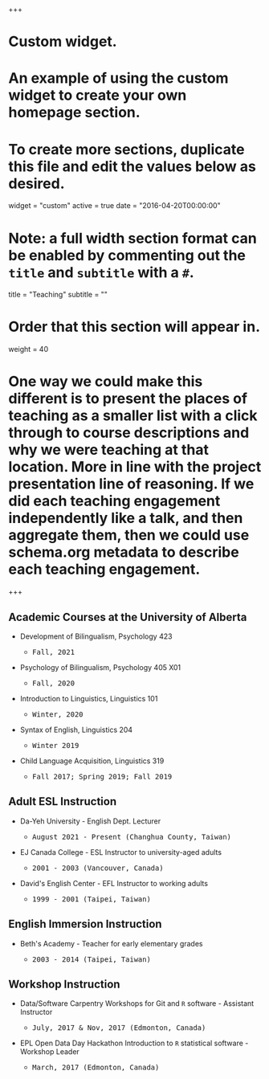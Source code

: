 +++
# Custom widget.
# An example of using the custom widget to create your own homepage section.
# To create more sections, duplicate this file and edit the values below as desired.
widget = "custom"
active = true
date = "2016-04-20T00:00:00"

# Note: a full width section format can be enabled by commenting out the `title` and `subtitle` with a `#`.
title = "Teaching"
subtitle = ""


# Order that this section will appear in.
weight = 40

# One way we could make this different is to present the places of teaching as a smaller list with a click through to course descriptions and why we were teaching at that location. More in line with the project presentation line of reasoning. If we did each teaching engagement independently like a talk, and then aggregate them, then we could use schema.org metadata to describe each teaching engagement.

+++
<h2>Academic Courses at the University of Alberta</h2>

+ Development of Bilingualism, Psychology 423
    + <pre>Fall, 2021</pre> 
+ Psychology of Bilingualism, Psychology 405 X01
    + <pre>Fall, 2020</pre> 
+ Introduction to Linguistics, Linguistics 101
    + <pre>Winter, 2020</pre> 
+ Syntax of English, Linguistics 204 
    + <pre>Winter 2019</pre> 
+ Child Language Acquisition, Linguistics 319 
    + <pre>Fall 2017; Spring 2019; Fall 2019</pre>

<h2>Adult ESL Instruction</h2>

+ Da-Yeh University - English Dept. Lecturer
    + <pre>August 2021 - Present (Changhua County, Taiwan)</pre>

+ EJ Canada College - ESL Instructor to university-aged adults
    + <pre>2001 - 2003 (Vancouver, Canada)</pre>

+ David's English Center - EFL Instructor to working adults 
    + <pre>1999 - 2001 (Taipei, Taiwan)</pre>

<h2>English Immersion Instruction</h2>

+ Beth's Academy - Teacher for early elementary grades
    + <pre>2003 - 2014 (Taipei, Taiwan)</pre>
    
<h2>Workshop Instruction</h2>

+ Data/Software Carpentry Workshops for Git and `R` software - Assistant Instructor
    + <pre>July, 2017 & Nov, 2017 (Edmonton, Canada)</pre> 

+ EPL Open Data Day Hackathon Introduction to `R` statistical software - Workshop Leader
    + <pre>March, 2017 (Edmonton, Canada)</pre>




